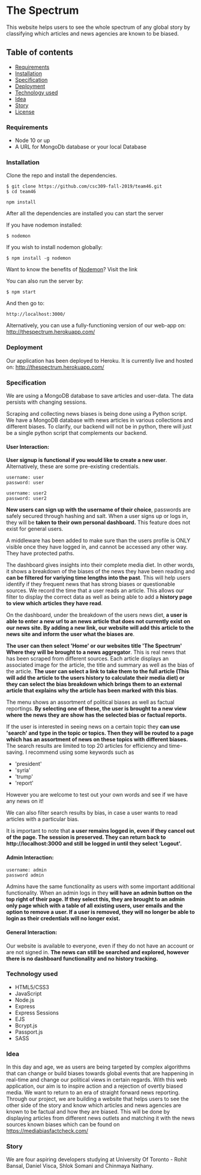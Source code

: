 # The Spectrum

This website helps users to see the whole spectrum of any global story by classifying which articles and news agencies are known to be biased.

## Table of contents

- [Requirements](#Requirements)
- [Installation](#Installation)
- [Specification](#Specification)
- [Deployment](#Deployment)
- [Technology used](#Technology-used)
- [Idea](#Idea)
- [Story](#Story)
- [License](#License)

### Requirements

- Node 10 or up
- A URL for MongoDb database or your local Database

### Installation

Clone the repo and install the dependencies.

```
$ git clone https://github.com/csc309-fall-2019/team46.git
$ cd team46
```

```
npm install
```

After all the dependencies are installed you can start the server

If you have nodemon installed:

```
$ nodemon
```

If you wish to install nodemon globally:

```
$ npm install -g nodemon
```

Want to know the benefits of [Nodemon](https://www.npmjs.com/package/nodemon)? Visit the link

You can also run the server by:

```
$ npm start
```

And then go to:

```
http://localhost:3000/
```

Alternatively, you can use a fully-functioning version of our web-app on: http://thespectrum.herokuapp.com/

### Deployment
Our application has been deployed to Heroku. It is currently live and hosted on: http://thespectrum.herokuapp.com/

### Specification
We are using a MongoDB database to save articles and user-data. The data persists with changing sessions.

Scraping and collecting news biases is being done using a Python script. We have a MongoDB database with news articles in various collections and different biases.
To clarify, our backend will not be in python, there will just be a single python script that complements our backend.

#### User Interaction:

<strong>User signup is functional if you would like to create a new user</strong>. Alternatively, these are some pre-existing credentials.

    username: user 
    password: user

    username: user2
    password: user2

<strong>New users can sign up with the username of their choice</strong>, passwords are safely secured through hashing and salt.
When a user signs up or logs in, they will be <strong>taken to their own personal dashboard.</strong> This feature does not exist for general users.

A middleware has been added to make sure than the users profile is ONLY visible once they have logged in, and cannot be accessed any other way. They have protected paths.

The dashboard gives insights into their complete media diet. In other words, it shows a breakdown of the biases of the news they have been reading and <strong>can be filtered for variying time lengths into the past</strong>. This will help users identify if they frequent news that has strong biases or questionable sources. We record the time that a user reads an article. This allows our filter to display the correct data as well as being able to add a <strong>history page to view which articles they have read</strong>.

On the dashboard, under the breakdown of the users news diet, <strong>a user is able to enter a new url to an news article that does not currently exist on our news site. By adding a new link, our website will add this article to the news site and inform the user what the biases are</strong>.

<strong>The user can then select 'Home' or our websites title 'The Spectrum' Where they will be brought to a news aggregator</strong>. This is real news that has been scraped from different sources. Each article displays an associated image for the article, the title and summary as well as the bias of the article. <strong>The user can select a link to take them to the full article (This will add the article to the users history to calculate their media diet) or they can select the bias breakdown which brings them to an external article that explains why the article has been marked with this bias</strong>.

The menu shows an assortment of political biases as well as factual reportings. <strong>By selecting one of these, the user is brought to a new view where the news they are show has the selected bias or factual reports.</strong>

If the user is interested in seeing news on a certain topic they <strong>can use 'search' and type in the topic or topics. Then they will be routed to a page which has an assortment of news on these topics with different biases.</strong> The search results are limited to top 20 articles for efficiency and time-saving. I recommend using some keywords such as 
- 'president' 
- 'syria' 
- 'trump' 
- 'report'

However you are welcome to test out your own words and see if we have any news on it!

We can also filter search results by bias, in case a user wants to read articles with a particular bias.

It is important to note that <strong>a user remains logged in, even if they cancel out of the page. The session is preserved. They can return back to http://localhost:3000 and still be logged in until they select 'Logout'. </strong>


#### Admin Interaction:

    username: admin
    password admin

Admins have the same functionality as users with some important additional functionality. When an admin logs in they <strong> will have an admin button on the top right of their page. If they select this, they are brought to an admin only page which with a table of all existing users, user emails and the option to remove a user. If a user is removed, they will no longer be able to login as their credentials will no longer exist. </strong>

#### General Interaction:
Our website is available to everyone, even if they do not have an account or are not signed in. <strong>The news can still be searched and explored, however there is no dashboard functionality and no history tracking.</strong>


### Technology used

- HTML5/CSS3
- JavaScript
- Node.js
- Express
- Express Sessions
- EJS
- Bcrypt.js
- Passport.js
- SASS

### Idea

In this day and age, we as users are being targeted by complex algorithms that can change or build biases towards global events that are happening in real-time and change our political views in certain regards. With this web application, our aim is to inspire action and a rejection of overtly biased media. We want to return to an era of straight forward news reporting. Through our project, we are building a website that helps users to see the other side of the story and know which articles and news agencies are known to be factual and how they are biased. This will be done by displaying articles from different news outlets and matching it with the news sources known biases which can be found on https://mediabiasfactcheck.com/

### Story

We are four aspiring developers studying at University Of Toronto - Rohit Bansal, Daniel Visca, Shlok Somani and Chinmaya Nathany.
